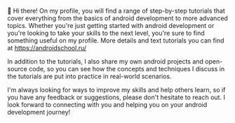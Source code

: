 👋 Hi there!
On my profile, you will find a range of step-by-step tutorials that cover everything from the basics of android development to more advanced topics. Whether you're just getting started with android development or you're looking to take your skills to the next level, you're sure to find something useful on my profile. More details and text tutorials you can find at https://androidschool.ru/

In addition to the tutorials, I also share my own android projects and open-source code, so you can see how the concepts and techniques I discuss in the tutorials are put into practice in real-world scenarios.

I'm always looking for ways to improve my skills and help others learn, so if you have any feedback or suggestions, please don't hesitate to reach out. I look forward to connecting with you and helping you on your android development journey!

<!---
AndroidStudentClub/AndroidStudentClub is a ✨ special ✨ repository because its `README.md` (this file) appears on your GitHub profile.
You can click the Preview link to take a look at your changes.
--->
